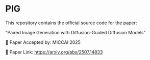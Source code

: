 # PIG
This repository contains the official source code for the paper:

​​"Paired Image Generation with Diffusion-Guided Diffusion Models"​​

📄 ​​Paper Accepted by​​: MICCAI 2025

🔗 ​​Paper Link​​: https://arxiv.org/abs/2507.14833
